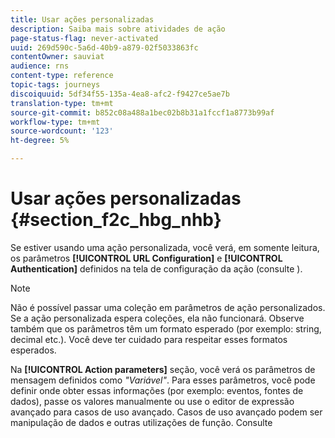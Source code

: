 ```yaml
---
title: Usar ações personalizadas
description: Saiba mais sobre atividades de ação
page-status-flag: never-activated
uuid: 269d590c-5a6d-40b9-a879-02f5033863fc
contentOwner: sauviat
audience: rns
content-type: reference
topic-tags: journeys
discoiquuid: 5df34f55-135a-4ea8-afc2-f9427ce5ae7b
translation-type: tm+mt
source-git-commit: b852c08a488a1bec02b8b31a1fccf1a8773b99af
workflow-type: tm+mt
source-wordcount: '123'
ht-degree: 5%

---
```



# Usar ações personalizadas {#section_f2c_hbg_nhb}

Se estiver usando uma ação personalizada, você verá, em somente leitura, os parâmetros **[!UICONTROL URL Configuration]** e **[!UICONTROL Authentication]** definidos na tela de configuração da ação (consulte [](../action/about-custom-action-configuration.md)).

>[!NOTE]
>
>Não é possível passar uma coleção em parâmetros de ação personalizados. Se a ação personalizada espera coleções, ela não funcionará. Observe também que os parâmetros têm um formato esperado (por exemplo: string, decimal etc.). Você deve ter cuidado para respeitar esses formatos esperados.

Na **[!UICONTROL Action parameters]** seção, você verá os parâmetros de mensagem definidos como _&quot;Variável&quot;_. Para esses parâmetros, você pode definir onde obter essas informações (por exemplo: eventos, fontes de dados), passe os valores manualmente ou use o editor de expressão avançado para casos de uso avançado. Casos de uso avançado podem ser manipulação de dados e outras utilizações de função. Consulte [](../expression/expressionadvanced.md)
